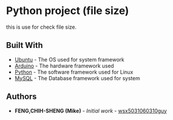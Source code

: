 # Python project (file size)

this is use for check file size.

## Built With

* [Ubuntu](https://www.ubuntu.com/) - The OS used for system framework
* [Arduino](https://www.arduino.cc/) - The hardware framework used
* [Python](https://www.python.org/) - The software framework used for Linux
* [MySQL](https://www.mysql.com/) - The Database framework used for system


## Authors

* **FENG,CHIH-SHENG (Mike)** - *Initial work* - [wsx5031060310guy](https://github.com/wsx5031060310guy)

